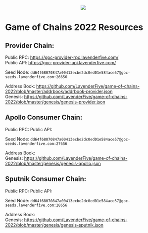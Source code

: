 <p align="center">
  <img src="https://user-images.githubusercontent.com/9121234/190864636-b5047a5b-8f44-42ed-a9de-62095bebd2a3.jpg" />
</p>
  
# Game of Chains 2022 Resources
  
## **Provider Chain**:  
Public RPC: https://goc-provider-rpc.lavenderfive.com/  
Public API: https://goc-provider-api.lavenderfive.com/  
  
Seed Node: `dd64f68070847a00413ecbe2dc0ed01e584ace57@goc-seeds.lavenderfive.com:26656`    
  
Address Book: https://github.com/LavenderFive/game-of-chains-2022/blob/master/addrbook/addrbook-provider.json   
Genesis: https://github.com/LavenderFive/game-of-chains-2022/blob/master/genesis/genesis-provider.json  

## **Apollo Consumer Chain**:  
Public RPC: 
Public API: 
  
Seed Node: `dd64f68070847a00413ecbe2dc0ed01e584ace57@goc-seeds.lavenderfive.com:27656`    
  
Address Book:   
Genesis: https://github.com/LavenderFive/game-of-chains-2022/blob/master/genesis/genesis-apollo.json  

## **Sputnik Consumer Chain**:  
Public RPC: 
Public API: 
  
Seed Node: `dd64f68070847a00413ecbe2dc0ed01e584ace57@goc-seeds.lavenderfive.com:28656`    
  
Address Book:   
Genesis: https://github.com/LavenderFive/game-of-chains-2022/blob/master/genesis/genesis-sputnik.json
